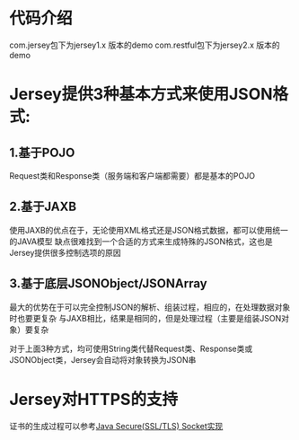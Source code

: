 # 代码介绍
com.jersey包下为jersey1.x 版本的demo
com.restful包下为jersey2.x 版本的demo

# Jersey提供3种基本方式来使用JSON格式:
## 1.基于POJO
Request类和Response类（服务端和客户端都需要）都是基本的POJO

## 2.基于JAXB
使用JAXB的优点在于，无论使用XML格式还是JSON格式数据，都可以使用统一的JAVA模型
缺点很难找到一个合适的方式来生成特殊的JSON格式，这也是Jersey提供很多控制选项的原因

## 3.基于底层JSONObject/JSONArray
最大的优势在于可以完全控制JSON的解析、组装过程，相应的，在处理数据对象时也要更复杂
与JAXB相比，结果是相同的，但是处理过程（主要是组装JSON对象）要复杂

对于上面3种方式，均可使用String类代替Request类、Response类或JSONObject类，Jersey会自动将对象转换为JSON串

# Jersey对HTTPS的支持

证书的生成过程可以参考[Java Secure(SSL/TLS) Socket实现](https://github.com/landy8530/socket)

